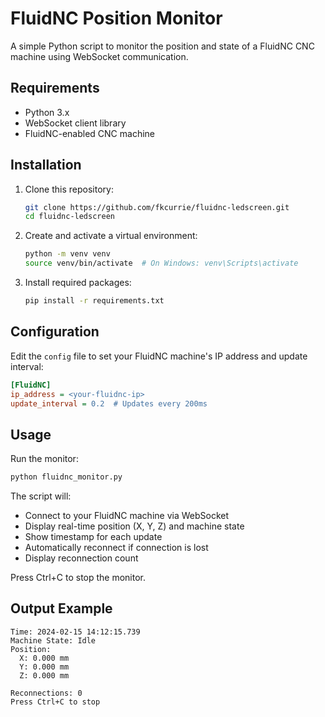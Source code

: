 # FluidNC Position Monitor

A simple Python script to monitor the position and state of a FluidNC CNC machine using WebSocket communication.

## Requirements

- Python 3.x
- WebSocket client library
- FluidNC-enabled CNC machine

## Installation

1. Clone this repository:
   ```bash
   git clone https://github.com/fkcurrie/fluidnc-ledscreen.git
   cd fluidnc-ledscreen
   ```

2. Create and activate a virtual environment:
   ```bash
   python -m venv venv
   source venv/bin/activate  # On Windows: venv\Scripts\activate
   ```

3. Install required packages:
   ```bash
   pip install -r requirements.txt
   ```

## Configuration

Edit the `config` file to set your FluidNC machine's IP address and update interval:
   ```ini
   [FluidNC]
   ip_address = <your-fluidnc-ip>
   update_interval = 0.2  # Updates every 200ms
   ```

## Usage

Run the monitor:
   ```bash
   python fluidnc_monitor.py
   ```

The script will:
- Connect to your FluidNC machine via WebSocket
- Display real-time position (X, Y, Z) and machine state
- Show timestamp for each update
- Automatically reconnect if connection is lost
- Display reconnection count

Press Ctrl+C to stop the monitor.

## Output Example
   ```
   Time: 2024-02-15 14:12:15.739
   Machine State: Idle
   Position:
     X: 0.000 mm
     Y: 0.000 mm
     Z: 0.000 mm

   Reconnections: 0
   Press Ctrl+C to stop
   ``` 